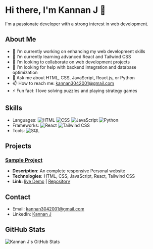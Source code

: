 

# Hi there, I'm Kannan J 👋

I'm a passionate developer with a strong interest in web development.

## About Me

- 🔭 I’m currently working on enhancing my web development skills
- 🌱 I’m currently learning advanced React and Tailwind CSS
- 👯 I’m looking to collaborate on web development projects
- 🤔 I’m looking for help with backend integration and database optimization
- 💬 Ask me about HTML, CSS, JavaScript, React.js, or Python
- 📫 How to reach me: kannan3042001@gmail.com
- ⚡ Fun fact: I love solving puzzles and playing strategy games

## Skills

- Languages: ![HTML](https://img.shields.io/badge/HTML-E34F26?style=flat&logo=html5&logoColor=white) ![CSS](https://img.shields.io/badge/CSS-1572B6?style=flat&logo=css3&logoColor=white) ![JavaScript](https://img.shields.io/badge/JavaScript-F7DF1E?style=flat&logo=javascript&logoColor=black) ![Python](https://img.shields.io/badge/Python-3776AB?style=flat&logo=python&logoColor=white)
- Frameworks: ![React](https://img.shields.io/badge/React-20232A?style=flat&logo=react&logoColor=61DAFB) ![Tailwind CSS](https://img.shields.io/badge/Tailwind_CSS-38B2AC?style=flat&logo=tailwind-css&logoColor=white)
- Tools: ![SQL](https://img.shields.io/badge/SQL-4479A1?style=flat&logo=postgresql&logoColor=white)

## Projects

### [Sample Project](https://github.com/kannan304/portfolio1)
- **Description:** An complete responsive Personal website 
- **Technologies:** HTML, CSS, JavaScript, React, Tailwind CSS
- **Link:** [live Demo](https://kannan-official.vercel.app/) | [Repository](https://github.com/kannan304/portfolio1)

## Contact

- Email: kannan3042001@gmail.com
- LinkedIn: [Kannan J](https://www.linkedin.com/in/kannan-j-5b2341250)

## GitHub Stats

![Kannan J's GitHub Stats](https://github-readme-stats.vercel.app/api?username=yourusername&show_icons=true&theme=radical)

